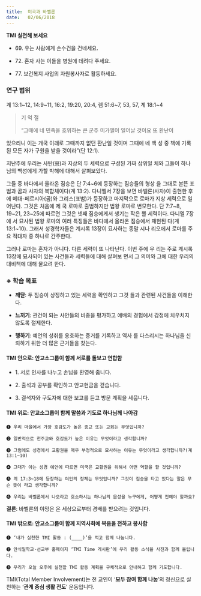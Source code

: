 ```yaml
---
title:  미국과 바벨론
date:   02/06/2018
---
```


**TMI 실천해 보세요**

- 69\. 우는 사람에게 손수건을 건네세요.

- 72\. 혼자 사는 이들을 병원에 데려다 주세요.

- 77\. 보건복지 사업의 자원봉사자로 활동하세요.

 ### 연구 범위
 계 13:1~12, 14:9~11, 16:2, 19:20, 20:4, 렘 51:6~7, 53, 57, 계 18:1~4
 
> <p>기 억 절</p>
> “그때에 네 민족을 호위하는 큰 군주 미가엘이 일어날 것이요 또 환난이
  있으리니 이는 개국 이래로 그때까지 없던 환난일 것이며 그때에 네 백
  성 중 책에 기록된 모든 자가 구원을 받을 것이라”(단 12:1).

지난주에 우리는 사탄(용)과 지상의 두 세력으로 구성된 가짜 삼위일
체와 그들이 하나님의 백성에게 가할 박해에 대해서 살펴보았다.

그들 중 바다에서 올라온 짐승은 단 7:4~6에 등장하는 짐승들의 형상
을 그대로 본뜬 표범과 곰과 사자의 복합체이다(계 13:2). 다니엘서 7장을
보면 바벨론(사자)이 출현한 후에 메대-페르시아(곰)와 그리스(표범)가
등장하고 마지막으로 로마가 지상 세력으로 일어난다. 그것은 처음에 제
국 로마로 출범하지만 법왕 로마로 변모한다. 단 7:7~8, 19~21, 23~25에
따르면 그것은 넷째 짐승에게서 생기는 작은 뿔 세력이다. 다니엘 7장에
서 묘사된 법왕 로마의 여러 특징들은 바다에서 올라온 짐승에서 재현된
다(계 13:1~10). 그래서 성경학자들은 계시록 13장이 묘사하는 종말 시나
리오에서 로마를 주요 적대자 중 하나로 간주한다.

그러나 로마는 혼자가 아니다. 다른 세력이 또 나타난다. 이번 주에 우
리는 주로 계시록 13장에 묘사되어 있는 사건들과 세력들에 대해 살펴보
면서 그 의미와 그에 대한 우리의 대비책에 대해 물으려 한다.

### ※ 학습 목표

- **깨닫**: 두 짐승이 상징하고 있는 세력을 확인하고 그것
들과 관련된 사건들을 이해한다.

- **느끼기**: 관건이 되는 사안들의 비중을 평가하고 예배의
경험에서 감정에 치우치지 않도록 절제한다.

- **행하기**: 예언의 성취를 옹호하는 증거를 기록하고 역사
를 다스리시는 하나님을 신뢰하기 위한 더 많은
근거들을 찾는다.

#### TMI 안으로: 안교소그룹이 함께 서로를 돌보고 연합함

- 1\. 서로 인사를 나누고
      손님을 환영해 줍니다.

- 2\. 출석과 공부를 확인하고
      안교헌금을 걷습니다.

- 3\. 결석자와 구도자에
      대한 보고를 듣고
      방문 계획을 세웁니다.

#### TMI 위로: 안교소그룹이 함께 말씀과 기도로 하나님께 나아감

`➊ 우리 마을에서 가장 호감도가 높은 종교 또는 교회는 무엇입니까?`

`➋ 일반적으로 천주교와 호감도가 높은 이유는 무엇이라고 생각합니까?`

`➌ 그럼에도 성경에서 교황권을 매우 부정적으로 묘사하는 이유는 무엇이라고 생각합니까?(계
13:1~10)`

`➍ 그대가 아는 성경 예언에 따르면 미국은 교황권을 위해서 어떤 역할을 할 것입니까?`

`➎ 계 17:3~18에 등장하는 여인의 정체는 무엇입니까? 그것이 짐승을 타고 있다는 말은 무슨 뜻이
라고 생각합니까?`

`➏ 우리는 바벨론에서 나오라고 호소하시는 하나님의 음성을 누구에게, 어떻게 전해야 할까요?`

**결론**: 바벨론의 야망은 온 세상으로부터 경배를 받으려는 것입니다.

#### TMI 밖으로: 안교소그룹이 함께 지역사회에 복음을 전하고 봉사함

`➊ ‘내가 실천한 TMI 활동 : (____)’을 적고 함께 나눕니다.`

`➋ 안식일학교·선교부 홈페이지 ‘TMI Time 게시판’에 우리 활동 소식을 사진과 함께 올립니다.`

`➌ 우리가 오늘 오후에 실천할 TMI 활동 계획을 구체적으로 안내하고 함께 기도합니다.`

TMI(Total Member Involvement)는 전 교인이 ‘**모두 참여 함께 나눔**’의 정신으로 실천하는 ‘**관계 중심 생활 전도**’ 운동입니다.